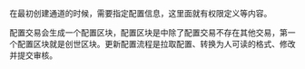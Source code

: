 在最初创建通道的时候，需要指定配置信息，这里面就有权限定义等内容。

配置交易会生成一个配置区块，配置区块是中除了配置交易不存在其他交易，第一个配置区块就是创世区块。更新配置流程是拉取配置、转换为人可读的格式、修改并提交审核。